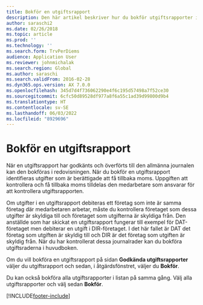 ```yaml
---
title: Bokför en utgiftsrapport
description: Den här artikel beskriver hur du bokför utgiftsrapporter i redovisningen.
author: saraschi2
ms.date: 02/26/2018
ms.topic: article
ms.prod: ''
ms.technology: ''
ms.search.form: TrvPerDiems
audience: Application User
ms.reviewer: johnmichalak
ms.search.region: Global
ms.author: saraschi
ms.search.validFrom: 2016-02-28
ms.dyn365.ops.version: AX 7.0.0
ms.openlocfilehash: 345d7d4f736062290e4f6c195d57498a7f52ce30
ms.sourcegitcommit: 6cfc50d89528df977a8f6a55c1ad39d99800d9b4
ms.translationtype: HT
ms.contentlocale: sv-SE
ms.lasthandoff: 06/03/2022
ms.locfileid: "8929696"
---
```

# <a name="post-an-expense-report"></a>Bokför en utgiftsrapport

När en utgiftsrapport har godkänts och överförts till den allmänna journalen kan den bokföras i redovisningen. När du bokför en utgiftsrapport identifieras utgifter som är berättigade att få tillbaka moms. Uppgiften att kontrollera och få tillbaka moms tilldelas den medarbetare som ansvarar för att kontrollera utgiftsrapporten.

Om utgifter i en utgiftsrapport debiteras ett företag som inte är samma företag där medarbetaren arbetar, måste du kontrollera företaget som dessa utgifter är skyldiga till och företaget som utgifterna är skyldiga från. Den anställde som har skickat en utgiftsrapport fungerar till exempel för DAT-företaget men debiterar en utgift i DIR-företaget. I det här fallet är DAT det företag som utgiften är skyldig till och DIR är det företag som utgiften är skyldig från. När du har kontrollerat dessa journalrader kan du bokföra utgiftsraderna i huvudboken.

Om du vill bokföra en utgiftsrapport på sidan **Godkända utgiftsrapporter** väljer du utgiftsrapport och sedan, i åtgärdsfönstret, väljer du **Bokför**.

Du kan också bokföra alla utgiftsrapporter i listan på samma gång. Välj alla utgiftsrapporter och välj sedan **Bokför**.


[!INCLUDE[footer-include](../includes/footer-banner.md)]